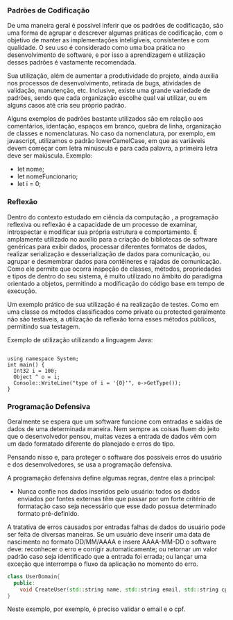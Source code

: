 ### Padrões de Codificação

De uma maneira geral é possível inferir que os padrões de codificação, são uma forma de agrupar e descrever algumas práticas de codificação, com o objetivo de manter as implementações inteligíveis, consistentes e com qualidade. O seu uso é considerado como uma boa prática no desenvolvimento de software, e por isso a aprendizagem e utilização desses padrões é vastamente recomendada.

Sua utilização, além de aumentar a produtividade do projeto, ainda auxilia nos processos de desenvolvimento, retirada de bugs, atividades de validação, manutenção, etc. Inclusive, existe uma grande variedade de padrões, sendo que cada organização escolhe qual vai utilizar, ou em alguns casos até cria seu próprio padrão.

Alguns exemplos de padrões bastante utilizados são em relação aos comentários, identação, espaços em branco, quebra de linha, organização de classes e nomenclaturas. No caso da nomenclatura, por exemplo, em javascript, utilizamos o padrão lowerCamelCase, em que as variáveis devem começar com letra minúscula e para cada palavra, a primeira letra deve ser maiúscula. Exemplo:
* let nome;
* let nomeFuncionario;
* let i = 0;

### Reflexão

Dentro do contexto estudado em ciência da computação , a programação reflexiva ou reflexão é a capacidade de um processo de examinar, introspectar e modificar sua própria estrutura e comportamento. É amplamente utilizado no auxílio para a criação de bibliotecas de software genéricas para exibir dados, processar diferentes formatos de dados, realizar serialização e desserialização de dados para comunicação, ou agrupar e desmembrar dados para contêineres e rajadas de comunicação. Como ele permite que ocorra inspeção de classes, métodos, propriedades e tipos de dentro do seu sistema, é muito utilizado no âmbito do paradigma orientado a objetos, permitindo a modificação do código base em tempo de execução.

Um exemplo prático de sua utilização é na realização de testes. Como em uma classe os métodos classificados como private ou protected geralmente não são testáveis, a utilização da reflexão torna esses métodos públicos, permitindo sua testagem. 

Exemplo de utilização utilizando a linguagem Java: 

~~~

using namespace System;
int main() {
  Int32 i = 100;
  Object ^ o = i;
  Console::WriteLine("type of i = '{0}'", o->GetType());
}

~~~

### Programação Defensiva

Geralmente se espera que um software funcione com entradas e saídas de dados de uma determinada maneira. Nem sempre as coisas fluem do jeito que o desenvolvedor pensou, muitas vezes a entrada de dados vêm com um dado formatado diferente do planejado e erros do tipo.

Pensando nisso e, para proteger o software dos possíveis erros do usuário e dos desenvolvedores, se usa a programação defensiva.

A programação defensiva define algumas regras, dentre elas a principal:

- Nunca confie nos dados inseridos pelo usuário: todos os dados enviados por fontes externas têm que passar por um forte critério de formatação caso seja necessário que esse dado possua determinado formato pré-definido.

A tratativa de erros causados por entradas falhas de dados do usuário pode ser feita de diversas maneiras. Se um usuário deve inserir uma data de nascimento no formato DD/MM/AAAA e insere AAAA-MM-DD o software deve: reconhecer o erro e corrigir automaticamente; ou retornar um valor padrão caso seja identificado que a entrada foi errada; ou lançar uma exceção que interrompa o fluxo da aplicação no momento do erro.

  ```c++
  class UserDomain{
    public:
      void CreateUser(std::string name, std::string email, std::string cpf);
  }
  ```
  Neste exemplo, por exemplo, é preciso validar o email e o cpf. 